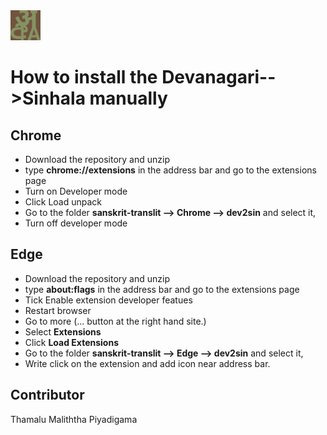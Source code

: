 <img src="https://github.com/ThamaluM/sanskrit-translit/blob/master/icon.png" width="48">

# How to install the Devanagari-->Sinhala manually

## Chrome

+ Download the repository and unzip
+ type **chrome://extensions** in the address bar and go to the extensions page
+ Turn on Developer mode
+ Click Load unpack
+ Go to the folder **sanskrit-translit --> Chrome --> dev2sin** and select it,
+ Turn off developer mode

## Edge

+ Download the repository and unzip
+ type **about:flags** in the address bar and go to the extensions page
+ Tick Enable extension developer featues
+ Restart browser
+ Go to more (... button at the right hand site.)
+ Select **Extensions**
+ Click **Load Extensions**
+ Go to the folder **sanskrit-translit --> Edge --> dev2sin** and select it,
+ Write click on the extension and add icon near address bar.

## Contributor

Thamalu Maliththa Piyadigama

